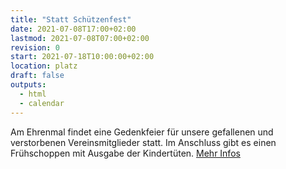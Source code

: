```yaml
---
title: "Statt Schützenfest"
date: 2021-07-08T17:00+02:00
lastmod: 2021-07-08T07:00+02:00
revision: 0
start: 2021-07-18T10:00:00+02:00
location: platz
draft: false
outputs:
  - html
  - calendar
---
```


Am Ehrenmal findet eine Gedenkfeier für unsere gefallenen und
verstorbenen Vereinsmitglieder statt. Im Anschluss gibt es einen
Frühschoppen mit Ausgabe der Kindertüten. [Mehr Infos](/aktuell/2021/statt_schuetzenfest)
